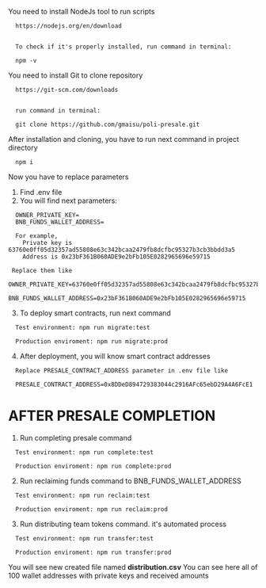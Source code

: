 You need to install NodeJs tool to run scripts

[//]: #

      https://nodejs.org/en/download


      To check if it's properly installed, run command in terminal:

      npm -v

You need to install Git to clone repository

[//]: #

      https://git-scm.com/downloads


      run command in terminal:

      git clone https://github.com/gmaisu/poli-presale.git

After installation and cloning, you have to run next command in project directory

[//]: #

      npm i

Now you have to replace parameters

1. Find .env file
2. You will find next parameters:

[//]: #

      OWNER_PRIVATE_KEY=
      BNB_FUNDS_WALLET_ADDRESS=

      For example,
        Private key is 63760e0ff05d32357ad55808e63c342bcaa2479fb8dcfbc95327b3cb3bbdd3a5
        Address is 0x23bF361B060ADE9e2bFb105E0282965696e59715

     Replace them like
        OWNER_PRIVATE_KEY=63760e0ff05d32357ad55808e63c342bcaa2479fb8dcfbc95327b3cb3bbdd3a5
        BNB_FUNDS_WALLET_ADDRESS=0x23bF361B060ADE9e2bFb105E0282965696e59715

3. To deploy smart contracts, run next command

[//]: #

      Test environment: npm run migrate:test

      Production enviroment: npm run migrate:prod

4. After deployment, you will know smart contract addresses

[//]: #

      Replace PRESALE_CONTRACT_ADDRESS parameter in .env file like

      PRESALE_CONTRACT_ADDRESS=0x8DDeD894729383044c2916AFc65ebD29A4A6FcE1

# AFTER PRESALE COMPLETION

1. Run completing presale command

[//]: #

      Test environment: npm run complete:test

      Production enviroment: npm run complete:prod

2. Run reclaiming funds command to BNB_FUNDS_WALLET_ADDRESS

[//]: #

      Test environment: npm run reclaim:test

      Production enviroment: npm run reclaim:prod

3. Run distributing team tokens command. it's automated process

[//]: #

      Test environment: npm run transfer:test

      Production enviroment: npm run transfer:prod

You will see new created file named **distribution.csv** You can see here all of 100 wallet addresses with private keys and received amounts
